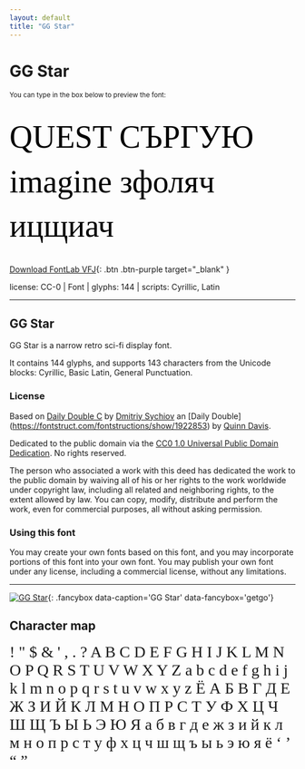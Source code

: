 ```yaml
---
layout: default
title: "GG Star"
---
```


# GG Star

<small>You can type in the box below to preview the font:</small>

<div contenteditable="true" style="font-family: 'GG Star'; font-size: 4em; color:black; margin: 0.5em 0 0.5em 0; line-height: 1.4em;">
QUEST СЪРГУЮ imagine зфоляч ицщиач
</div>

[Download FontLab VFJ](https://downgit.github.io/#/home?url=https://github.com/fontlabcom/getgo-fonts/blob/main/getgo-fonts/cc0/star/star.vfj){: .btn .btn-purple target="_blank" }

license: CC-0 \| Font \| glyphs: 144 \| scripts: Cyrillic, Latin

---


## GG Star

GG Star is a narrow retro sci-fi display font.

It contains 144 glyphs, and supports 143 characters from the Unicode blocks: Cyrillic, Basic Latin, General Punctuation.

### License

Based on [Daily Double C](https://fontstruct.com/fontstructions/show/1922938) by [Dmitriy Sychiov](https://fontstruct.com/fontstructors/1104892/sychoff) an [Daily Double] (https://fontstruct.com/fontstructions/show/1922853) by [Quinn Davis](https://fontstruct.com/fontstructors/1507185/sonicfontshd).

Dedicated to the public domain via the [CC0 1.0 Universal Public Domain Dedication](https://creativecommons.org/publicdomain/zero/1.0/). No rights reserved.

The person who associated a work with this deed has dedicated the work to the public domain by waiving all of his or her rights to the work worldwide under copyright law, including all related and neighboring rights, to the extent allowed by law. You can copy, modify, distribute and perform the work, even for commercial purposes, all without asking permission.

### Using this font

You may create your own fonts based on this font, and you may incorporate portions of this font into your own font. You may publish your own font under any license, including a commercial license, without any limitations.



---


[![GG Star](../illustrations/star.png)](../illustrations/star.png){: .fancybox data-caption='GG Star' data-fancybox='getgo'}


## Character map

<div style="font-family: 'GG Star'; font-size: 2em;">
! " $ & ' , . ? A B C D E F G H I J K L M N O P Q R S T U V W X Y Z a b c d e f g h i j k l m n o p q r s t u v w x y z Ё А Б В Г Д Е Ж З И Й К Л М Н О П Р С Т У Ф Х Ц Ч Ш Щ Ъ Ы Ь Э Ю Я а б в г д е ж з и й к л м н о п р с т у ф х ц ч ш щ ъ ы ь э ю я ё ‘ ’ “ ”
</div>


